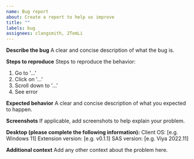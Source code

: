 ```yaml
---
name: Bug report
about: Create a report to help us improve
title: ""
labels: bug
assignees: clangsmith, 2TomLi
---
```


**Describe the bug**
A clear and concise description of what the bug is.

**Steps to reproduce**
Steps to reproduce the behavior:

1. Go to '...'
2. Click on '...'
3. Scroll down to '...'
4. See error

**Expected behavior**
A clear and concise description of what you expected to happen.

**Screenshots**
If applicable, add screenshots to help explain your problem.

**Desktop (please complete the following information):**
Client OS: [e.g. Windows 11]
Extension version: [e.g. v0.1.1]
SAS version: [e.g. Viya 2022.11]

**Additional context**
Add any other context about the problem here.

